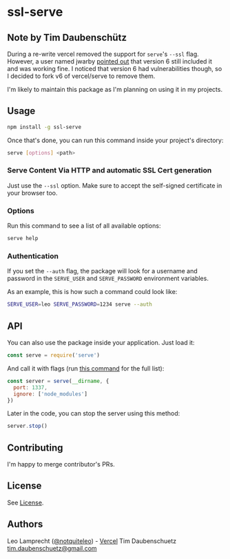 # ssl-serve

## Note by Tim Daubenschütz

During a re-write vercel removed the support for `serve`'s `--ssl` flag.
However, a user named jwarby [pointed
out](https://github.com/vercel/serve/issues/627#issuecomment-708460881) that
version 6 still included it and was working fine. I noticed that version 6 had
vulnerabilities though, so I decided to fork v6 of vercel/serve to remove them.

I'm likely to maintain this package as I'm planning on using it in my
projects.

## Usage

```bash
npm install -g ssl-serve
```

Once that's done, you can run this command inside your project's directory:

```bash
serve [options] <path>
```

### Serve Content Via HTTP and automatic SSL Cert generation

Just use the `--ssl` option. Make sure to accept the self-signed certificate
in your browser too.

### Options

Run this command to see a list of all available options:

```bash
serve help
```

### Authentication

If you set the `--auth` flag, the package will look for a username and password
in the `SERVE_USER` and `SERVE_PASSWORD` environment variables.

As an example, this is how such a command could look like:

```bash
SERVE_USER=leo SERVE_PASSWORD=1234 serve --auth
```

## API

You can also use the package inside your application. Just load it:

```js
const serve = require('serve')
```

And call it with flags (run [this command](#options) for the full list):

```js
const server = serve(__dirname, {
  port: 1337,
  ignore: ['node_modules']
})
```

Later in the code, you can stop the server using this method:

```js
server.stop()
```

## Contributing

I'm happy to merge contributor's PRs.

## License

See [License](./LICENSE).

## Authors

Leo Lamprecht ([@notquiteleo](https://twitter.com/notquiteleo)) - [Vercel](https://vercel.com)
Tim Daubenschuetz <tim.daubenschuetz@gmail.com>
